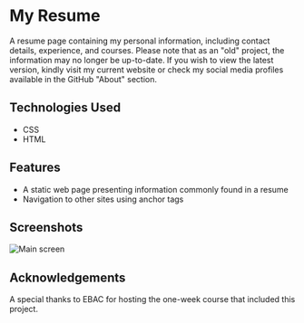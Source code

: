 # My Resume
A resume page containing my personal information, including contact details, experience, and courses. Please note that as an "old" project, the information may no longer be up-to-date. If you wish to view the latest version, kindly visit my current website or check my social media profiles available in the GitHub "About" section.

## Technologies Used
- CSS
- HTML

## Features
- A static web page presenting information commonly found in a resume
- Navigation to other sites using anchor tags

## Screenshots
<div style="display: flex;">
  <img src="#" alt="Main screen" style="">
</div>

## Acknowledgements
A special thanks to EBAC for hosting the one-week course that included this project.

